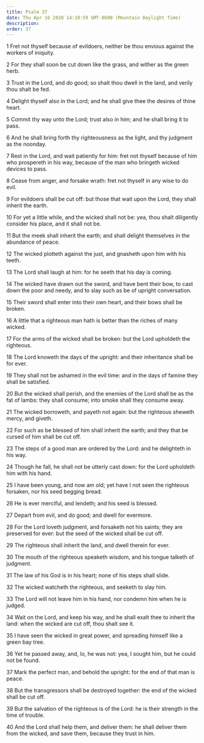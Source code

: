```yaml
---
title: Psalm 37
date: Thu Apr 16 2020 14:10:59 GMT-0600 (Mountain Daylight Time)
description: 
order: 37
---
```


<p>
  1 Fret not thyself because of evildoers, neither be thou envious against the
  workers of iniquity.
</p>
<p>
  2 For they shall soon be cut down like the grass, and wither as the green
  herb.
</p>
<p>
  3 Trust in the Lord, and do good; so shalt thou dwell in the land, and verily
  thou shalt be fed.
</p>
<p>
  4 Delight thyself also in the Lord; and he shall give thee the desires of
  thine heart.
</p>
<p>
  5 Commit thy way unto the Lord; trust also in him; and he shall bring it to
  pass.
</p>
<p>
  6 And he shall bring forth thy righteousness as the light, and thy judgment as
  the noonday.
</p>
<p>
  7 Rest in the Lord, and wait patiently for him: fret not thyself because of
  him who prospereth in his way, because of the man who bringeth wicked devices
  to pass.
</p>
<p>
  8 Cease from anger, and forsake wrath: fret not thyself in any wise to do
  evil.
</p>
<p>
  9 For evildoers shall be cut off: but those that wait upon the Lord, they
  shall inherit the earth.
</p>
<p>
  10 For yet a little while, and the wicked shall not be: yea, thou shalt
  diligently consider his place, and it shall not be.
</p>
<p>
  11 But the meek shall inherit the earth; and shall delight themselves in the
  abundance of peace.
</p>
<p>
  12 The wicked plotteth against the just, and gnasheth upon him with his teeth.
</p>
<p>13 The Lord shall laugh at him: for he seeth that his day is coming.</p>
<p>
  14 The wicked have drawn out the sword, and have bent their bow, to cast down
  the poor and needy, and to slay such as be of upright conversation.
</p>
<p>
  15 Their sword shall enter into their own heart, and their bows shall be
  broken.
</p>
<p>
  16 A little that a righteous man hath is better than the riches of many
  wicked.
</p>
<p>
  17 For the arms of the wicked shall be broken: but the Lord upholdeth the
  righteous.
</p>
<p>
  18 The Lord knoweth the days of the upright: and their inheritance shall be
  for ever.
</p>
<p>
  19 They shall not be ashamed in the evil time: and in the days of famine they
  shall be satisfied.
</p>
<p>
  20 But the wicked shall perish, and the enemies of the Lord shall be as the
  fat of lambs: they shall consume; into smoke shall they consume away.
</p>
<p>
  21 The wicked borroweth, and payeth not again: but the righteous sheweth
  mercy, and giveth.
</p>
<p>
  22 For such as be blessed of him shall inherit the earth; and they that be
  cursed of him shall be cut off.
</p>
<p>
  23 The steps of a good man are ordered by the Lord: and he delighteth in his
  way.
</p>
<p>
  24 Though he fall, he shall not be utterly cast down: for the Lord upholdeth
  him with his hand.
</p>
<p>
  25 I have been young, and now am old; yet have I not seen the righteous
  forsaken, nor his seed begging bread.
</p>
<p>26 He is ever merciful, and lendeth; and his seed is blessed.</p>
<p>27 Depart from evil, and do good; and dwell for evermore.</p>
<p>
  28 For the Lord loveth judgment, and forsaketh not his saints; they are
  preserved for ever: but the seed of the wicked shall be cut off.
</p>
<p>29 The righteous shall inherit the land, and dwell therein for ever.</p>
<p>
  30 The mouth of the righteous speaketh wisdom, and his tongue talketh of
  judgment.
</p>
<p>31 The law of his God is in his heart; none of his steps shall slide.</p>
<p>32 The wicked watcheth the righteous, and seeketh to slay him.</p>
<p>
  33 The Lord will not leave him in his hand, nor condemn him when he is judged.
</p>
<p>
  34 Wait on the Lord, and keep his way, and he shall exalt thee to inherit the
  land: when the wicked are cut off, thou shalt see it.
</p>
<p>
  35 I have seen the wicked in great power, and spreading himself like a green
  bay tree.
</p>
<p>
  36 Yet he passed away, and, lo, he was not: yea, I sought him, but he could
  not be found.
</p>
<p>
  37 Mark the perfect man, and behold the upright: for the end of that man is
  peace.
</p>
<p>
  38 But the transgressors shall be destroyed together: the end of the wicked
  shall be cut off.
</p>
<p>
  39 But the salvation of the righteous is of the Lord: he is their strength in
  the time of trouble.
</p>
<p>
  40 And the Lord shall help them, and deliver them: he shall deliver them from
  the wicked, and save them, because they trust in him.
</p>
